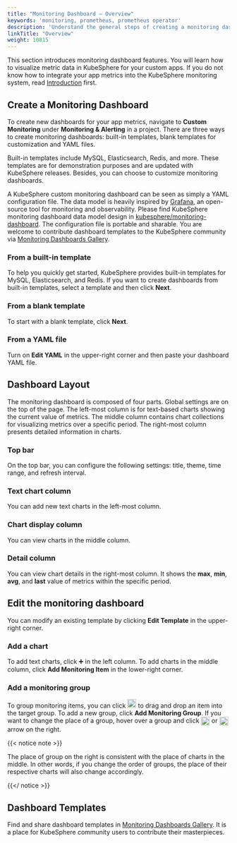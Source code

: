 ```yaml
---
title: "Monitoring Dashboard — Overview"
keywords: 'monitoring, prometheus, prometheus operator'
description: 'Understand the general steps of creating a monitoring dashboard as well as its layout.'
linkTitle: "Overview"
weight: 10815
---
```


This section introduces monitoring dashboard features. You will learn how to visualize metric data in KubeSphere for your custom apps. If you do not know how to integrate your app metrics into the KubeSphere monitoring system, read [Introduction](../../introduction/) first.

## Create a Monitoring Dashboard

To create new dashboards for your app metrics, navigate to **Custom Monitoring** under **Monitoring & Alerting** in a project. There are three ways to create monitoring dashboards: built-in templates, blank templates for customization and YAML files.

Built-in templates include MySQL, Elasticsearch, Redis, and more. These templates are for demonstration purposes and are updated with KubeSphere releases. Besides, you can choose to customize monitoring dashboards.

A KubeSphere custom monitoring dashboard can be seen as simply a YAML configuration file. The data model is heavily inspired by [Grafana](https://github.com/grafana/grafana), an open-source tool for monitoring and observability. Please find KubeSphere monitoring dashboard data model design in [kubesphere/monitoring-dashboard](https://github.com/whenegghitsrock/monitoring-dashboard). The configuration file is portable and sharable. You are welcome to contribute dashboard templates to the KubeSphere community via [Monitoring Dashboards Gallery](https://github.com/whenegghitsrock/monitoring-dashboard/tree/master/contrib/gallery). 

### From a built-in template

To help you quickly get started, KubeSphere provides built-in templates for MySQL, Elasticsearch, and Redis. If you want to create dashboards from built-in templates, select a template and then click **Next**.

### From a blank template

To start with a blank template, click **Next**.

### From a YAML file

Turn on **Edit YAML** in the upper-right corner and then paste your dashboard YAML file.

## Dashboard Layout

The monitoring dashboard is composed of four parts. Global settings are on the top of the page. The left-most column is for text-based charts showing the current value of metrics. The middle column contains chart collections for visualizing metrics over a specific period. The right-most column presents detailed information in charts.

### Top bar

On the top bar, you can configure the following settings: title, theme, time range, and refresh interval.

### Text chart column

You can add new text charts in the left-most column.

### Chart display column

You can view charts in the middle column.

### Detail column

You can view chart details in the right-most column. It shows the **max**, **min**, **avg**, and **last** value of metrics within the specific period.

## Edit the monitoring dashboard

You can modify an existing template by clicking **Edit Template** in the upper-right corner.

### Add a chart

To add text charts, click ➕ in the left column. To add charts in the middle column, click **Add Monitoring Item** in the lower-right corner.

### Add a monitoring group

To group monitoring items, you can click <img src="/images/docs/v3.x/project-user-guide/custom-application-monitoring/visualization/overview/six-dots.png" width="20px" alt="icon" /> to drag and drop an item into the target group. To add a new group, click **Add Monitoring Group**. If you want to change the place of a group, hover over a group and click <img src="/images/docs/v3.x/project-user-guide/custom-application-monitoring/visualization/overview/up-arrow.png" width="20px" align="center" /> or <img src="/images/docs/v3.x/project-user-guide/custom-application-monitoring/visualization/overview/down-arrow.png" width="20px" align="center" /> arrow on the right.

{{< notice note >}}

The place of group on the right is consistent with the place of charts in the middle. In other words, if you change the order of groups, the place of their respective charts will also change accordingly.

{{</ notice >}} 

## Dashboard Templates

Find and share dashboard templates in [Monitoring Dashboards Gallery](https://github.com/whenegghitsrock/monitoring-dashboard/tree/master/contrib/gallery). It is a place for KubeSphere community users to contribute their masterpieces.
